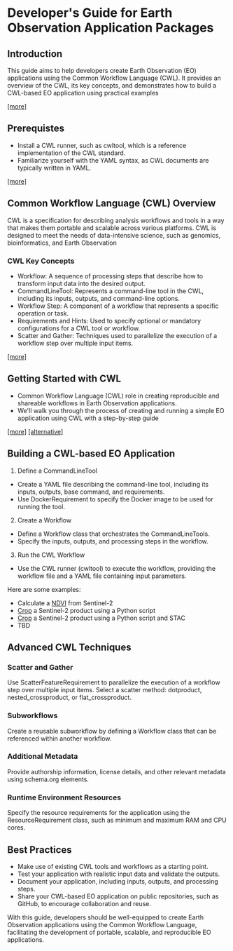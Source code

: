 # Developer's Guide for Earth Observation Application Packages

## Introduction
This guide aims to help developers create Earth Observation (EO) applications using the Common Workflow Language (CWL). It provides an overview of the CWL, its key concepts, and demonstrates how to build a CWL-based EO application using practical examples 

[[more]](./INTRO.md)

## Prerequistes 
 * Install a CWL runner, such as cwltool, which is a reference implementation of the CWL standard.
 * Familiarize yourself with the YAML syntax, as CWL documents are typically written in YAML.

[[more]](./INSTALL.md)

## Common Workflow Language (CWL) Overview
CWL is a specification for describing analysis workflows and tools in a way that makes them portable and scalable across various platforms. CWL is designed to meet the needs of data-intensive science, such as genomics, bioinformatics, and Earth Observation  


### CWL Key Concepts

 * Workflow: A sequence of processing steps that describe how to transform input data into the desired output.
 * CommandLineTool: Represents a command-line tool in the CWL, including its inputs, outputs, and command-line options.
 * Workflow Step: A component of a workflow that represents a specific operation or task.
 * Requirements and Hints: Used to specify optional or mandatory configurations for a CWL tool or workflow.
 * Scatter and Gather: Techniques used to parallelize the execution of a workflow step over multiple input items.
 
[[more]](./CWL.md)

## Getting Started with CWL

 * Common Workflow Language (CWL) role in creating reproducible and shareable workflows in Earth Observation applications.
 * We'll walk you through the process of creating and running a simple EO application using CWL with a step-by-step guide
 
[[more]](./START.md) [[alternative]](./START2.md)

 
## Building a CWL-based EO Application
1. Define a CommandLineTool
  * Create a YAML file describing the command-line tool, including its inputs, outputs, base command, and requirements.
  * Use DockerRequirement to specify the Docker image to be used for running the tool.
2.  Create a Workflow
  * Define a Workflow class that orchestrates the CommandLineTools.
  * Specify the inputs, outputs, and processing steps in the workflow.
3. Run the CWL Workflow
  * Use the CWL runner (cwltool) to execute the workflow, providing the workflow file and a YAML file containing input parameters.

Here are some examples: 
 *  Calculate a [NDVI](./NDVI.md) from Sentinel-2
 *  [Crop](./CROP.md) a Sentinel-2 product using a Python script
 *  [Crop](./STAC_CROP.md) a Sentinel-2 product using a Python script and STAC
 *  TBD
 
 
## Advanced CWL Techniques
### Scatter and Gather
Use ScatterFeatureRequirement to parallelize the execution of a workflow step over multiple input items.
Select a scatter method: dotproduct, nested_crossproduct, or flat_crossproduct.

### Subworkflows
Create a reusable subworkflow by defining a Workflow class that can be referenced within another workflow.

### Additional Metadata

Provide authorship information, license details, and other relevant metadata using schema.org elements.

### Runtime Environment Resources

Specify the resource requirements for the application using the ResourceRequirement class, such as minimum and maximum RAM and CPU cores.

## Best Practices

 * Make use of existing CWL tools and workflows as a starting point.
 * Test your application with realistic input data and validate the outputs.
 * Document your application, including inputs, outputs, and processing steps.
 * Share your CWL-based EO application on public repositories, such as GitHub, to encourage collaboration and reuse.

With this guide, developers should be well-equipped to create Earth Observation applications using the Common Workflow Language, facilitating the development of portable, scalable, and reproducible EO applications.

